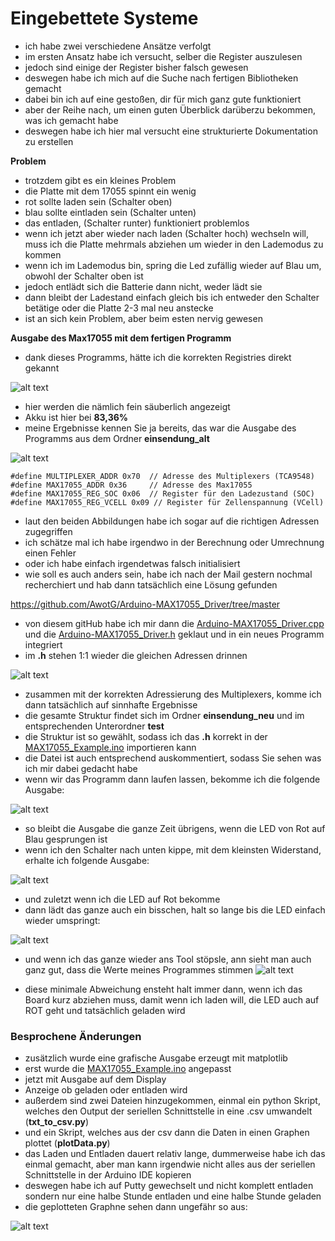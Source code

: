 # Eingebettete Systeme

- ich habe zwei verschiedene Ansätze verfolgt
- im ersten Ansatz habe ich versucht, selber die Register auszulesen
- jedoch sind einige der Register bisher falsch gewesen
- deswegen habe ich mich auf die Suche nach fertigen Bibliotheken gemacht
- dabei bin ich auf eine gestoßen, dir für mich ganz gute funktioniert
- aber der Reihe nach, um einen guten Überblick darüberzu bekommen, was ich gemacht habe
- deswegen habe ich hier mal versucht eine strukturierte Dokumentation zu erstellen

**Problem**
- trotzdem gibt es ein kleines Problem
- die Platte mit dem 17055 spinnt ein wenig
- rot sollte laden sein (Schalter oben)
- blau sollte eintladen sein (Schalter unten)
- das entladen, (Schalter runter) funktioniert problemlos
- wenn ich jetzt aber wieder nach laden (Schalter hoch) wechseln will, muss ich die Platte mehrmals abziehen um wieder in den Lademodus zu kommen
- wenn ich im Lademodus bin, spring die Led zufällig wieder auf Blau um, obwohl der Schalter oben ist
- jedoch entlädt sich die Batterie dann nicht, weder lädt sie
- dann bleibt der Ladestand einfach gleich bis ich entweder den Schalter betätige oder die Platte 2-3 mal neu anstecke
- ist an sich kein Problem, aber beim esten nervig gewesen

**Ausgabe des Max17055 mit dem fertigen Programm**
- dank dieses Programms, hätte ich die korrekten Registries direkt gekannt

![alt text](image.png)

- hier werden die nämlich fein säuberlich angezeigt
- Akku ist hier bei **83,36%**
- meine Ergebnisse kennen Sie ja bereits, das war die Ausgabe des Programms aus dem Ordner **einsendung_alt**

![alt text](image-1.png)

    #define MULTIPLEXER_ADDR 0x70  // Adresse des Multiplexers (TCA9548)
    #define MAX17055_ADDR 0x36     // Adresse des Max17055
    #define MAX17055_REG_SOC 0x06  // Register für den Ladezustand (SOC)
    #define MAX17055_REG_VCELL 0x09 // Register für Zellenspannung (VCell)

- laut den beiden Abbildungen habe ich sogar auf die richtigen Adressen zugegriffen
- ich schätze mal ich habe irgendwo in der Berechnung oder Umrechnung einen Fehler
- oder ich habe einfach irgendetwas falsch initialisiert
- wie soll es auch anders sein, habe ich nach der Mail gestern nochmal recherchiert und hab dann tatsächlich eine Lösung gefunden

https://github.com/AwotG/Arduino-MAX17055_Driver/tree/master

- von diesem gitHub habe ich mir dann die [Arduino-MAX17055_Driver.cpp](../einsendung_neu/test/Arduino-MAX17055_Driver.cpp) und die [Arduino-MAX17055_Driver.h](../einsendung_neu/test/Arduino-MAX17055_Driver.h) geklaut und in ein neues Programm integriert
- im **.h** stehen 1:1 wieder die gleichen Adressen drinnen 

![alt text](image-2.png)

- zusammen mit der korrekten Adressierung des Multiplexers, komme ich dann tatsächlich auf sinnhafte Ergebnisse
- die gesamte Struktur findet sich im Ordner **einsendung_neu** und im entsprechenden Unterordner **test**
- die Struktur ist so gewählt, sodass ich das **.h** korrekt in der [MAX17055_Example.ino](../einsendung_neu/test/examples/MAX17055_Example/MAX17055_Example.ino) importieren kann
- die Datei ist auch entsprechend auskommentiert, sodass Sie sehen was ich mir dabei gedacht habe
- wenn wir das Programm dann laufen lassen, bekomme ich die folgende Ausgabe:

![alt text](image-3.png)
- so bleibt die Ausgabe die ganze Zeit übrigens, wenn die LED von Rot auf Blau gesprungen ist
- wenn ich den Schalter nach unten kippe, mit dem kleinsten Widerstand, erhalte ich folgende Ausgabe:

![alt text](image-4.png)
- und zuletzt wenn ich die LED auf Rot bekomme
- dann lädt das ganze auch ein bisschen, halt so lange bis die LED einfach wieder umspringt:

![alt text](image-5.png)
- und wenn ich das ganze wieder ans Tool stöpsle, ann sieht man auch ganz gut, dass die Werte meines Programmes stimmen
![alt text](image-6.png)

- diese minimale Abweichung ensteht halt immer dann, wenn ich das Board kurz abziehen muss, damit wenn ich laden will, die LED auch auf ROT geht und tatsächlich geladen wird

### Besprochene Änderungen

- zusätzlich wurde eine grafische Ausgabe erzeugt mit matplotlib
- erst wurde die [MAX17055_Example.ino](../einsendung_neu/test/examples/MAX17055_Example/MAX17055_Example.ino) angepasst
- jetzt mit Ausgabe auf dem Display
- Anzeige ob geladen oder entladen wird
- außerdem sind zwei Dateien hinzugekommen, einmal ein python Skript, welches den Output der seriellen Schnittstelle in eine .csv umwandelt (**txt_to_csv.py**)
- und ein Skript, welches aus der csv dann die Daten in einen Graphen plottet (**plotData.py**)
- das Laden und Entladen dauert relativ lange, dummerweise habe ich das einmal gemacht, aber man kann irgendwie nicht alles aus der seriellen Schnittstelle in der Arduino IDE kopieren
- deswegen habe ich auf Putty gewechselt und nicht komplett entladen sondern nur eine halbe Stunde entladen und eine halbe Stunde geladen
- die geplotteten Graphne sehen dann ungefähr so aus:

![alt text](graphen.png)